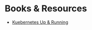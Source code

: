 # Books & Resources

* [Kuebernetes Up & Running][1]


[1]: https://tanzu.vmware.com/content/ebooks/kubernetes-up-running-dive-into-the-future-of-infrastructure